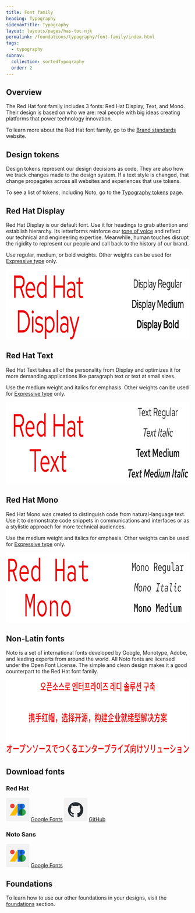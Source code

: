 ```yaml
---
title: Font family
heading: Typography
sidenavTitle: Typography
layout: layouts/pages/has-toc.njk
permalink: /foundations/typography/font-family/index.html
tags: 
  - typography
subnav:
  collection: sortedTypography
  order: 2
---
```



<link rel="stylesheet"
      href="/assets/packages/@rhds/elements/elements/rh-table/rh-table-lightdom.css"
      data-helmet>

<script type="module" data-helmet>
  import '@rhds/elements/rh-table/rh-table.js';
  import '@rhds/elements/rh-card/rh-card.js';
  import '@rhds/elements/rh-cta/rh-cta.js';
</script>

## Overview

The Red Hat font family includes 3 fonts: Red Hat Display, Text, and Mono. Their design is based on who we are: real people with big ideas creating platforms that power technology innovation.

To learn more about the Red Hat font family, go to the [Brand standards][brandstandards] website.

## Design tokens

Design tokens represent our design decisions as code. They are also how we track changes made to the design system. If a text style is changed, that change propagates across all websites and experiences that use tokens.

To see a list of tokens, including Noto, go to the [Typography tokens][typographytokens] page.

## Red Hat Display

Red Hat Display is our default font. Use it for headings to grab attention and establish hierarchy. Its letterforms reinforce our [tone of voice][tone] and reflect our technical and engineering expertise. Meanwhile, human touches disrupt the rigidity to represent our people and call back to the history of our brand.

Use regular, medium, or bold weights. Other weights can be used for [Expressive type][expressivetype] only.

<uxdot-example width-adjustment="810px" color-palette="lightest">
  <img src="./typography-rh-display.svg"
      alt="examples of Red Hat Display and its three weights"
      width="810"
      height="192">
</uxdot-example>

## Red Hat Text

Red Hat Text takes all of the personality from Display and optimizes it for more demanding applications like paragraph text or text at small sizes.

Use the medium weight and italics for emphasis. Other weights can be used for [Expressive type][expressivetype] only.

<uxdot-example width-adjustment="810px" color-palette="lightest">
  <img src="./typography-rh-text.svg"
      alt="examples of Red Hat Text and its weights and styles"
      width="810"
      height="224">
</uxdot-example>

## Red Hat Mono

Red Hat Mono was created to distinguish code from natural-language text. Use it to demonstrate code snippets in communications and interfaces or as a stylistic approach for more technical audiences.

Use the medium weight and italics for emphasis. Other weights can be used for [Expressive type][expressivetype] only.

<uxdot-example width-adjustment="810px" color-palette="lightest">
  <img src="./typography-rh-mono.svg"
      alt="examples of Red Hat Mono and its weights and styles"
      width="810"
      height="192">
</uxdot-example>

## Non-Latin fonts

Noto is a set of international fonts developed by Google, Monotype, Adobe, and leading experts from around the world. All Noto fonts are licensed under the Open Font License. The simple and clean design makes it a good counterpart to the Red Hat font family.

<uxdot-example width-adjustment="778px" color-palette="lightest">
  <img src="./typography-non-latin-fonts.svg"
      alt="examples of Noto used for non-latin text"
      width="778"
      height="207">
</uxdot-example>

## Download fonts

### Red Hat
<div class="grid sm-three-columns">
  <rh-card>
    <img slot="header" src="./google-fonts-icon.svg" width="64px" alt="Google Fonts icon">
    <rh-cta>
        <a href="https://fonts.google.com/?query=Red+Hat">Google Fonts</a>
    </rh-cta>
  </rh-card>
  <rh-card>
    <img slot="header" src="./github-icon.svg" width="64px" alt="GitHub icon">
    <rh-cta>
        <a href="https://github.com/RedHatOfficial/RedHatFont">GitHub</a>
    </rh-cta>
  </rh-card>
</div>

### Noto Sans
<div class="grid sm-three-columns">
  <rh-card>
    <img slot="header" src="./google-fonts-icon.svg" width="64px" alt="Google Fonts icon">
    <rh-cta>
        <a href="https://fonts.google.com/noto/specimen/Noto+Sans">Google Fonts</a>
    </rh-cta>
  </rh-card>
</div>

<uxdot-feedback>
  <h2>Foundations</h2>
  <p>To learn how to use our other foundations in your designs, visit the <a href="/foundations">foundations</a> section.</p>
</uxdot-feedback>

[brandstandards]: https://www.redhat.com/en/about/brand/standards
[typographytokens]: /tokens/font/
[tone]: https://www.redhat.com/en/about/brand/standards/personality#how-we-sound
[expressivetype]: /foundations/typography/choosing-type/#expressive-type

